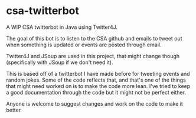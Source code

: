 # csa-twitterbot
A WIP CSA twitterbot in Java using Twitter4J.

The goal of this bot is to listen to the CSA github and emails to tweet out when something is updated or events are posted through email.

Twitter4J and JSoup are used in this project, that might change though (specifically with JSoup if we don't need it). 

This is based off of a twitterbot I have made before for tweeting events and random jokes. Some of the code reflects that, and that's one of the things that might need worked on is to make the code more lean. I've tried to keep a good documentation through the code but it might not be perfect either.

Anyone is welcome to suggest changes and work on the code to make it better. 

